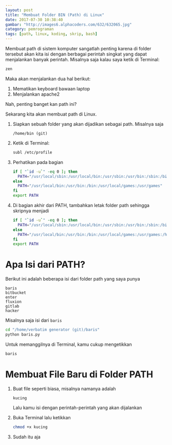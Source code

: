 ```yaml
---
layout: post
title: "Membuat Folder BIN (Path) di Linux"
date: 2017-07-30 10:38:40
gambar: "http://images6.alphacoders.com/632/632065.jpg"
category: pemrograman
tags: [path, linux, koding, skrip, bash]
---
```


Membuat path di sistem komputer sangatlah penting karena di folder tersebut akan kita isi dengan berbagai perintah singkat yang dapat menjalankan banyak perintah. Misalnya saja kalau saya ketik di Terminal:

```bash
zen
```

Maka akan menjalankan dua hal berikut:

1. Mematikan keyboard bawaan laptop
2. Menjalankan apache2

Nah, penting banget kan path ini?

Sekarang kita akan membuat path di Linux.

1. Siapkan sebuah folder yang akan dijadikan sebagai path. Misalnya saja

    ```
    /home/bin (git)
    ```

2. Ketik di Terminal:

    ```bash
    subl /etc/profile
    ```

3. Perhatikan pada bagian

    ```bash
    if [ "`id -u`" -eq 0 ]; then
      PATH="/usr/local/sbin:/usr/local/bin:/usr/sbin:/usr/bin:/sbin:/bin"
    else
      PATH="/usr/local/bin:/usr/bin:/bin:/usr/local/games:/usr/games"
    fi
    export PATH
    ```

4. Di bagian akhir dari PATH, tambahkan letak folder path sehingga skripnya menjadi

    ```bash
    if [ "`id -u`" -eq 0 ]; then
      PATH="/usr/local/sbin:/usr/local/bin:/usr/sbin:/usr/bin:/sbin:/bin:/home/bin (git)"
    else
      PATH="/usr/local/bin:/usr/bin:/bin:/usr/local/games:/usr/games:/home/bin (git)"
    fi
    export PATH
    ```

# Apa Isi dari PATH?

Berikut ini adalah beberapa isi dari folder path yang saya punya

```
baris
bitbucket
enter
fluxion
gitlab
hacker
```

Misalnya saja isi dari `baris`

```bash
cd "/home/verbatim generator (git)/baris"
python baris.py
```

Untuk memanggilnya di Terminal, kamu cukup mengetikkan

```bash
baris
```

# Membuat File Baru di Folder PATH

1. Buat file seperti biasa, misalnya namanya adalah

    ```
    kucing
    ```

    Lalu kamu isi dengan perintah-perintah yang akan dijalankan

2. Buka Terminal lalu ketikkan

    ```bash
    chmod +x kucing
    ```

3. Sudah itu aja
